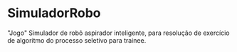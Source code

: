 # SimuladorRobo
"Jogo" Simulador de robô aspirador inteligente, para resolução de exercício de algoritmo do processo seletivo para trainee.
